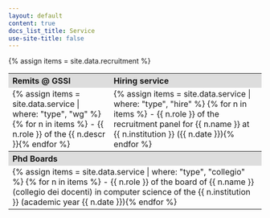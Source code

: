 ```yaml
---
layout: default
content: true
docs_list_title: Service
use-site-title: false
---
```


{% assign items = site.data.recruitment %}

<table>
  <tr>
    <th style="width:40%; background:#dddddd; text-align:left">Remits @ GSSI</th>
    <th style="width:60%; background:#dddddd; text-align:left">Hiring service</th>
  </tr>
  <tr>
<td class="quicklinks" valign="top" markdown="1">
{% assign items = site.data.service | where: "type", "wg" %}
{% for n in items %}
- {{ n.role }} of the {{ n.descr }}{% endfor %}
</td>
<td class="quicklinks" valign="top" markdown="1">
{% assign items = site.data.service | where: "type", "hire" %}
{% for n in items %}
- {{ n.role }} of the recruitment panel for {{ n.name }} at {{ n.institution }} ({{ n.date }}){% endfor %}
</td>
</tr>
<tr>
<th style="width:40%; background:#dddddd; text-align:left" colspan="2">Phd Boards</th>
</tr>
<tr>
<td colspan="2" class="quicklinks" valign="top" markdown="1">
{% assign items = site.data.service | where: "type", "collegio" %}
{% for n in items %}
- {{ n.role }} of the board of {{ n.name }} (collegio dei docenti) in computer science of the {{ n.institution }} (academic year {{ n.date }}){% endfor %}
</td>
</tr>
</table>
